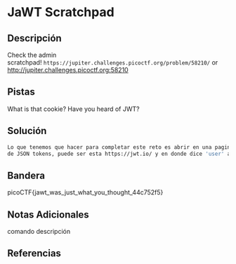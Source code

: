 # JaWT Scratchpad

## Descripción
Check the admin scratchpad! `https://jupiter.challenges.picoctf.org/problem/58210/` or http://jupiter.challenges.picoctf.org:58210
## Pistas
What is that cookie?
Have you heard of JWT?
## Solución
```bash
Lo que tenemos que hacer para completar este reto es abrir en una pagina web
de JSON tokens, puede ser esta https://jwt.io/ y en donde dice 'user' agregar el valor de admin y en donde dice 'verify signature' hay que agregaar el valor ilovepico 
```
## Bandera
picoCTF{jawt_was_just_what_you_thought_44c752f5}

## Notas Adicionales 
comando          descripción

## Referencias